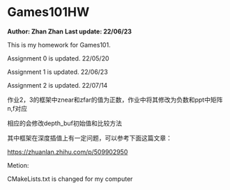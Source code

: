 # Games101HW

__Author: Zhan Zhan__
__Last update: 22/06/23__



This is my homework for Games101.

Assignment 0 is updated. 22/05/20

Assignment 1 is updated. 22/06/23

Assignment 2 is updated. 22/07/14



作业2，3的框架中znear和zfar的值为正数，作业中将其修改为负数和ppt中矩阵n,f对应

相应的会修改depth_buf初始值和比较方法

其中框架在深度插值上有一定问题，可以参考下面这篇文章：

https://zhuanlan.zhihu.com/p/509902950



Metion: 

CMakeLists.txt is changed for my computer



